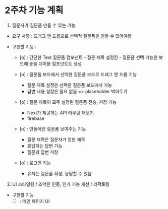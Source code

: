 # 2주차 기능 계획

1. 질문자가 질문폼 만들 수 있는 기능

- 요구 사항 : 드래그 앤 드롭으로 선택적 질문폼을 만들 수 있어야함

- 구현할 기능 : 
    - [o] : 간단한 Text 질문폼 컴포넌트 - 질문 제목 설정칸 - 질문폼 선택 가능한 보드에 놓을 더미용 컴포넌트도 생성

    - [o] : 질문폼 보드에서 선택한 질문폼 보드로 드래그 앤 드롭 기능
        - 질문 제목 설정은 선택한 질문폼 보드에서 가능
        - 답변 내용 설정은 필요 없음 => placeholder 박아두기

    - [o] : 질문 제목이 모두 설정된 질문폼 전송, 저장 기능
        - Next가 제공하는 API 라우팅 해보기
        - firebase

    - [o] : 만들어진 질문폼 보여주는 기능
        - 질문 제목은 질문자가 정한 제목
        - 응답자는 답변 가능
        - 질문과 답변 저장
        
    - [o] : 로그인 기능
        - 유저는 질문폼 작성, 응답할 수 있음


2. UI 스타일링 / 조악한 인증, 인가 기능 개선 / 리팩토링

- 구현할 기능
    - [ ] : 메인 페이지 UI
